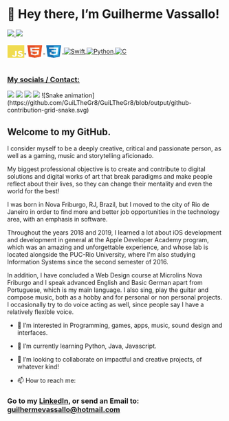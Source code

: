 # 👋 Hey there, I’m Guilherme Vassallo!

 <div>
   <a href="https://github.com/GuiLTheGr8">
   <img height="180em" src="https://github-readme-stats.vercel.app/api?username=GuiLTheGr8&show_icons=true&theme=tokyonight&include_all_commits=true&count_private=true"/>
   <img height="180em" src="https://github-readme-stats.vercel.app/api/top-langs/?username=GuiLTheGr8&layout=compact&langs_count=6&theme=tokyonight"/>

</div>
<div style="display: inline_block"><br>
  <img align="center" alt="Js" height="30" width="40" src="https://raw.githubusercontent.com/devicons/devicon/master/icons/javascript/javascript-plain.svg">
  <img align="center" alt="HTML" height="30" width="40" src="https://raw.githubusercontent.com/devicons/devicon/master/icons/html5/html5-original.svg">
  <img align="center" alt="CSS" height="30" width="40" src="https://raw.githubusercontent.com/devicons/devicon/master/icons/css3/css3-original.svg">
  <img align="center" alt="Swift" height="30" width="40" src="https://cdn.jsdelivr.net/gh/devicons/devicon/icons/swift/swift-original.svg" />
  <img align="center" alt="Python" height="30" width="40" src="https://cdn.jsdelivr.net/gh/devicons/devicon/icons/python/python-original.svg" />
  <img align="center" alt="C" height="30" width="40" src="https://cdn.jsdelivr.net/gh/devicons/devicon/icons/c/c-original.svg" />
</div>
 
 <br>
 
  ### My socials / Contact:
 
<div> 
  <a href=https://www.youtube.com/@GuilzVidz" target="_blank"><img src="https://img.shields.io/badge/YouTube-FF0000?style=for-the-badge&logo=youtube&logoColor=white" target="_blank"></a>
  <a href="https://instagram.com/GuiLTheGr8" target="_blank"><img src="https://img.shields.io/badge/-Instagram-%23E4405F?style=for-the-badge&logo=instagram&logoColor=white" target="_blank"></a>
  <a href = "mailto:gemeos@GuiLTheGr8.com"><img src="https://img.shields.io/badge/-Gmail-%23333?style=for-the-badge&logo=gmail&logoColor=white" target="_blank"></a>
  <a href="https://www.linkedin.com/in/guilherme-vassallo/" target="_blank"><img src="https://img.shields.io/badge/-LinkedIn-%230077B5?style=for-the-badge&logo=linkedin&logoColor=white" target="_blank"></a>  
  ![Snake animation](https://github.com/GuiLTheGr8/GuiLTheGr8/blob/output/github-contribution-grid-snake.svg)

</div>

## Welcome to my GitHub.

I consider myself to be a deeply creative, critical and passionate person, as well as a gaming, music and storytelling aficionado.

My biggest professional objective is to create and contribute to digital solutions and digital works of art that
break paradigms and make people reflect about their lives, so they can change their mentality and even the world for the best!

I was born in Nova Friburgo, RJ, Brazil,  but I moved to the city of Rio de Janeiro in order to
find more and better job opportunities in the technology area, with an emphasis in software.

Throughout the years 2018 and 2019, I learned a lot about iOS development and development in general at the 
Apple Developer Academy program, which was an amazing and unforgettable experience, and whose lab is located
alongside the PUC-Rio University, where I'm also studying Information Systems since the second semester of 2016.

In addition, I have concluded a Web Design course at Microlins Nova Friburgo and I speak advanced English and
Basic German apart from Portuguese, which is my main language. I also sing, play the guitar and compose music,
both as a hobby and for personal or non personal projects. I occasionally try to do voice acting as well,
since people say I have a relatively flexible voice.

- 👀 I’m interested in Programming, games, apps, music, sound design and interfaces.
- 🌱 I’m currently learning Python, Java, Javascript.
- 💞️ I’m looking to collaborate on impactful and creative projects, of whatever kind!

- 📫 How to reach me: 
### Go to my [LinkedIn](https://www.linkedin.com/in/guilherme-vassallo-36882712a/), or send an Email to: guilhermevassallo@hotmail.com
